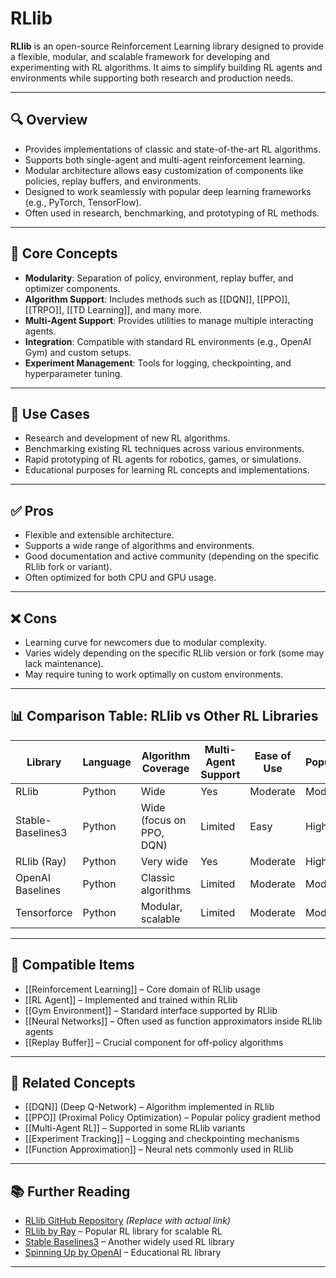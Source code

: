 # RLlib

**RLlib** is an open-source Reinforcement Learning library designed to provide a flexible, modular, and scalable framework for developing and experimenting with RL algorithms. It aims to simplify building RL agents and environments while supporting both research and production needs.

---

## 🔍 Overview

- Provides implementations of classic and state-of-the-art RL algorithms.  
- Supports both single-agent and multi-agent reinforcement learning.  
- Modular architecture allows easy customization of components like policies, replay buffers, and environments.  
- Designed to work seamlessly with popular deep learning frameworks (e.g., PyTorch, TensorFlow).  
- Often used in research, benchmarking, and prototyping of RL methods.

---

## 🧠 Core Concepts

- **Modularity**: Separation of policy, environment, replay buffer, and optimizer components.  
- **Algorithm Support**: Includes methods such as [[DQN]], [[PPO]], [[TRPO]], [[TD Learning]], and many more.  
- **Multi-Agent Support**: Provides utilities to manage multiple interacting agents.  
- **Integration**: Compatible with standard RL environments (e.g., OpenAI Gym) and custom setups.  
- **Experiment Management**: Tools for logging, checkpointing, and hyperparameter tuning.  

---

## 🧰 Use Cases

- Research and development of new RL algorithms.  
- Benchmarking existing RL techniques across various environments.  
- Rapid prototyping of RL agents for robotics, games, or simulations.  
- Educational purposes for learning RL concepts and implementations.  

---

## ✅ Pros

- Flexible and extensible architecture.  
- Supports a wide range of algorithms and environments.  
- Good documentation and active community (depending on the specific RLlib fork or variant).  
- Often optimized for both CPU and GPU usage.

---

## ❌ Cons

- Learning curve for newcomers due to modular complexity.  
- Varies widely depending on the specific RLlib version or fork (some may lack maintenance).  
- May require tuning to work optimally on custom environments.

---

## 📊 Comparison Table: RLlib vs Other RL Libraries

| Library            | Language      | Algorithm Coverage | Multi-Agent Support | Ease of Use   | Popularity     |
|--------------------|---------------|--------------------|---------------------|--------------|----------------|
| RLlib               | Python        | Wide               | Yes                 | Moderate     | Moderate       |
| Stable-Baselines3  | Python        | Wide (focus on PPO, DQN) | Limited             | Easy         | High           |
| RLlib (Ray)        | Python        | Very wide          | Yes                 | Moderate     | High           |
| OpenAI Baselines   | Python        | Classic algorithms | Limited             | Moderate     | Moderate       |
| Tensorforce        | Python        | Modular, scalable  | Limited             | Moderate     | Moderate       |

---

## 🔧 Compatible Items

- [[Reinforcement Learning]] – Core domain of RLlib usage  
- [[RL Agent]] – Implemented and trained within RLlib  
- [[Gym Environment]] – Standard interface supported by RLlib  
- [[Neural Networks]] – Often used as function approximators inside RLlib agents  
- [[Replay Buffer]] – Crucial component for off-policy algorithms  

---

## 🔗 Related Concepts

- [[DQN]] (Deep Q-Network) – Algorithm implemented in RLlib  
- [[PPO]] (Proximal Policy Optimization) – Popular policy gradient method  
- [[Multi-Agent RL]] – Supported in some RLlib variants  
- [[Experiment Tracking]] – Logging and checkpointing mechanisms  
- [[Function Approximation]] – Neural nets commonly used in RLlib  

---

## 📚 Further Reading

- [RLlib GitHub Repository](https://github.com/your-specific-RLlib-repo) *(Replace with actual link)*  
- [RLlib by Ray](https://docs.ray.io/en/latest/rllib.html) – Popular RL library for scalable RL  
- [Stable Baselines3](https://stable-baselines3.readthedocs.io/) – Another widely used RL library  
- [Spinning Up by OpenAI](https://spinningup.openai.com/) – Educational RL library  

---
